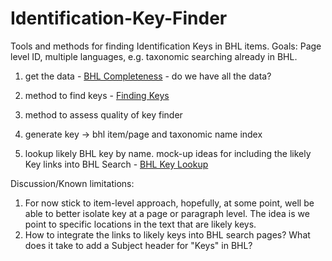 # Identification-Key-Finder
Tools and methods for finding Identification Keys in BHL items. Goals: Page level ID, multiple languages, e.g. taxonomic searching already in BHL.

1. get the data - [BHL Completeness](./bhl_completeness.md) - do we have all the data?

2. method to find keys - [Finding Keys](./finding_keys.md) 

3. method to assess quality of key finder

4. generate key -> bhl item/page and taxonomic name index

5. lookup likely BHL key by name. mock-up ideas for including the likely Key links into BHL Search - [BHL Key Lookup](./key_lookup.md)

Discussion/Known limitations:

1. For now stick to item-level approach, hopefully, at some point, well be able to better isolate key at a page or paragraph level. The idea is we point to specific locations in the text that are likely keys. 
2. How to integrate the links to likely keys into BHL search pages? What does it take to add a Subject header for "Keys" in BHL? 
